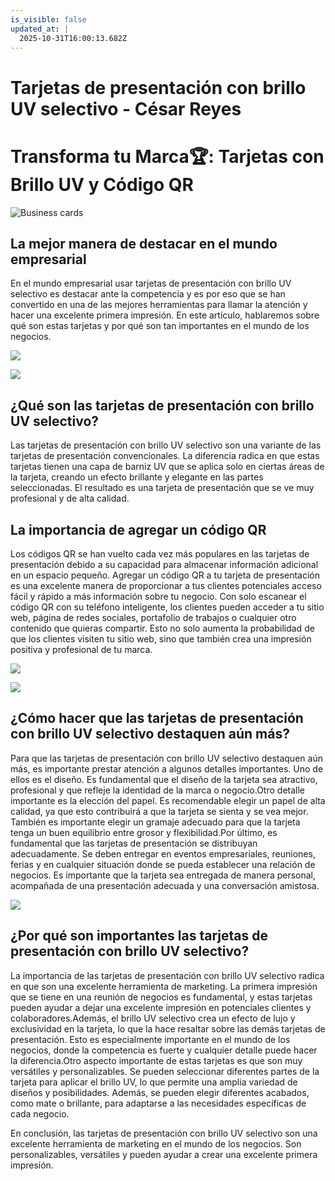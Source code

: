 ```yaml
---
is_visible: false
updated_at: |
  2025-10-31T16:00:13.682Z
---
```


# Tarjetas de presentación con brillo UV selectivo - César Reyes
# Transforma tu Marca🏆: Tarjetas con Brillo UV y Código QR
![Business cards](https://cesarreyesjaramillo.com/wp-content/uploads/2023/03/tarjetas-uv-spot-5.jpg)
## La mejor manera de destacar en el mundo empresarial
En el mundo empresarial usar tarjetas de presentación con brillo UV selectivo es destacar ante la competencia y es por eso que se han convertido en una de las mejores herramientas para llamar la atención y hacer una excelente primera impresión. En este artículo, hablaremos sobre qué son estas tarjetas y por qué son tan importantes en el mundo de los negocios.
![](https://cesarreyesjaramillo.com/wp-content/uploads/2023/03/b1936a02c309457df54315a654459ed3.jpg)
![](https://cesarreyesjaramillo.com/wp-content/uploads/2023/01/frame-about-nikicivi-3.png)
## ¿Qué son las tarjetas de presentación con brillo UV selectivo?
Las tarjetas de presentación con brillo UV selectivo son una variante de las tarjetas de presentación convencionales. La diferencia radica en que estas tarjetas tienen una capa de barniz UV que se aplica solo en ciertas áreas de la tarjeta, creando un efecto brillante y elegante en las partes seleccionadas. El resultado es una tarjeta de presentación que se ve muy profesional y de alta calidad.
## La importancia de agregar un código QR
Los códigos QR se han vuelto cada vez más populares en las tarjetas de presentación debido a su capacidad para almacenar información adicional en un espacio pequeño. Agregar un código QR a tu tarjeta de presentación es una excelente manera de proporcionar a tus clientes potenciales acceso fácil y rápido a más información sobre tu negocio. Con solo escanear el código QR con su teléfono inteligente, los clientes pueden acceder a tu sitio web, página de redes sociales, portafolio de trabajos o cualquier otro contenido que quieras compartir. Esto no solo aumenta la probabilidad de que los clientes visiten tu sitio web, sino que también crea una impresión positiva y profesional de tu marca.
![](https://cesarreyesjaramillo.com/wp-content/uploads/2023/03/Diseno-sin-titulo-25.jpg)
![](https://cesarreyesjaramillo.com/wp-content/uploads/2023/01/frame-about-nikicivi-3.png)
## ¿Cómo hacer que las tarjetas de presentación con brillo UV selectivo destaquen aún más?
Para que las tarjetas de presentación con brillo UV selectivo destaquen aún más, es importante prestar atención a algunos detalles importantes. Uno de ellos es el diseño. Es fundamental que el diseño de la tarjeta sea atractivo, profesional y que refleje la identidad de la marca o negocio.Otro detalle importante es la elección del papel. Es recomendable elegir un papel de alta calidad, ya que esto contribuirá a que la tarjeta se sienta y se vea mejor. También es importante elegir un gramaje adecuado para que la tarjeta tenga un buen equilibrio entre grosor y flexibilidad.Por último, es fundamental que las tarjetas de presentación se distribuyan adecuadamente. Se deben entregar en eventos empresariales, reuniones, ferias y en cualquier situación donde se pueda establecer una relación de negocios. Es importante que la tarjeta sea entregada de manera personal, acompañada de una presentación adecuada y una conversación amistosa.
![](https://cesarreyesjaramillo.com/wp-content/uploads/2023/03/Diseno-sin-titulo-2023-02-01T100724.070.png)
## ¿Por qué son importantes las tarjetas de presentación con brillo UV selectivo?
La importancia de las tarjetas de presentación con brillo UV selectivo radica en que son una excelente herramienta de marketing. La primera impresión que se tiene en una reunión de negocios es fundamental, y estas tarjetas pueden ayudar a dejar una excelente impresión en potenciales clientes y colaboradores.Además, el brillo UV selectivo crea un efecto de lujo y exclusividad en la tarjeta, lo que la hace resaltar sobre las demás tarjetas de presentación. Esto es especialmente importante en el mundo de los negocios, donde la competencia es fuerte y cualquier detalle puede hacer la diferencia.Otro aspecto importante de estas tarjetas es que son muy versátiles y personalizables. Se pueden seleccionar diferentes partes de la tarjeta para aplicar el brillo UV, lo que permite una amplia variedad de diseños y posibilidades. Además, se pueden elegir diferentes acabados, como mate o brillante, para adaptarse a las necesidades específicas de cada negocio.
En conclusión, las tarjetas de presentación con brillo UV selectivo son una excelente herramienta de marketing en el mundo de los negocios. Son personalizables, versátiles y pueden ayudar a crear una excelente primera impresión.